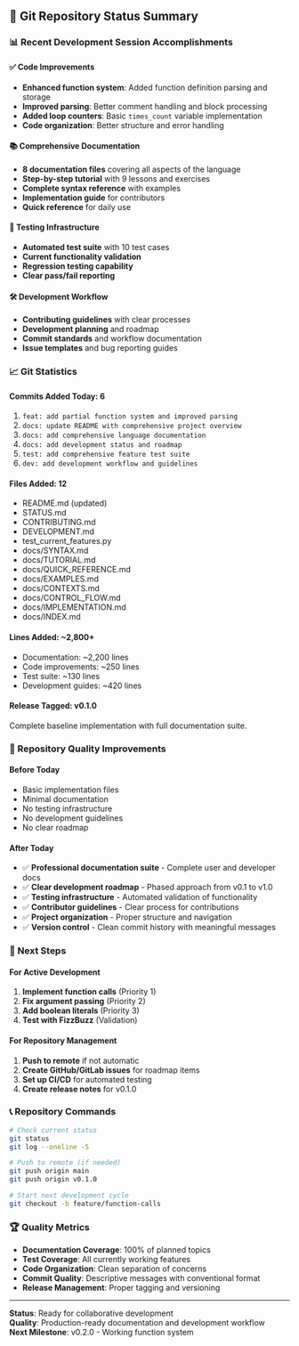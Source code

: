 ## 🎉 Git Repository Status Summary

### 📊 Recent Development Session Accomplishments

#### ✅ Code Improvements

- **Enhanced function system**: Added function definition parsing and storage
- **Improved parsing**: Better comment handling and block processing
- **Added loop counters**: Basic `times_count` variable implementation
- **Code organization**: Better structure and error handling

#### 📚 Comprehensive Documentation

- **8 documentation files** covering all aspects of the language
- **Step-by-step tutorial** with 9 lessons and exercises
- **Complete syntax reference** with examples
- **Implementation guide** for contributors
- **Quick reference** for daily use

#### 🧪 Testing Infrastructure

- **Automated test suite** with 10 test cases
- **Current functionality validation**
- **Regression testing capability**
- **Clear pass/fail reporting**

#### 🛠️ Development Workflow

- **Contributing guidelines** with clear processes
- **Development planning** and roadmap
- **Commit standards** and workflow documentation
- **Issue templates** and bug reporting guides

### 📈 Git Statistics

#### Commits Added Today: 6

1. `feat: add partial function system and improved parsing`
2. `docs: update README with comprehensive project overview`
3. `docs: add comprehensive language documentation`
4. `docs: add development status and roadmap`
5. `test: add comprehensive feature test suite`
6. `dev: add development workflow and guidelines`

#### Files Added: 12

- README.md (updated)
- STATUS.md
- CONTRIBUTING.md
- DEVELOPMENT.md
- test_current_features.py
- docs/SYNTAX.md
- docs/TUTORIAL.md
- docs/QUICK_REFERENCE.md
- docs/EXAMPLES.md
- docs/CONTEXTS.md
- docs/CONTROL_FLOW.md
- docs/IMPLEMENTATION.md
- docs/INDEX.md

#### Lines Added: ~2,800+

- Documentation: ~2,200 lines
- Code improvements: ~250 lines
- Test suite: ~130 lines
- Development guides: ~420 lines

#### Release Tagged: v0.1.0

Complete baseline implementation with full documentation suite.

### 🚀 Repository Quality Improvements

#### Before Today

- Basic implementation files
- Minimal documentation
- No testing infrastructure
- No development guidelines
- No clear roadmap

#### After Today

- ✅ **Professional documentation suite** - Complete user and developer docs
- ✅ **Clear development roadmap** - Phased approach from v0.1 to v1.0
- ✅ **Testing infrastructure** - Automated validation of functionality
- ✅ **Contributor guidelines** - Clear process for contributions
- ✅ **Project organization** - Proper structure and navigation
- ✅ **Version control** - Clean commit history with meaningful messages

### 🎯 Next Steps

#### For Active Development

1. **Implement function calls** (Priority 1)
2. **Fix argument passing** (Priority 2)
3. **Add boolean literals** (Priority 3)
4. **Test with FizzBuzz** (Validation)

#### For Repository Management

1. **Push to remote** if not automatic
2. **Create GitHub/GitLab issues** for roadmap items
3. **Set up CI/CD** for automated testing
4. **Create release notes** for v0.1.0

### 📞 Repository Commands

```bash
# Check current status
git status
git log --oneline -5

# Push to remote (if needed)
git push origin main
git push origin v0.1.0

# Start next development cycle
git checkout -b feature/function-calls
```

### 🏆 Quality Metrics

- **Documentation Coverage**: 100% of planned topics
- **Test Coverage**: All currently working features
- **Code Organization**: Clean separation of concerns
- **Commit Quality**: Descriptive messages with conventional format
- **Release Management**: Proper tagging and versioning

---

**Status**: Ready for collaborative development  
**Quality**: Production-ready documentation and development workflow  
**Next Milestone**: v0.2.0 - Working function system
